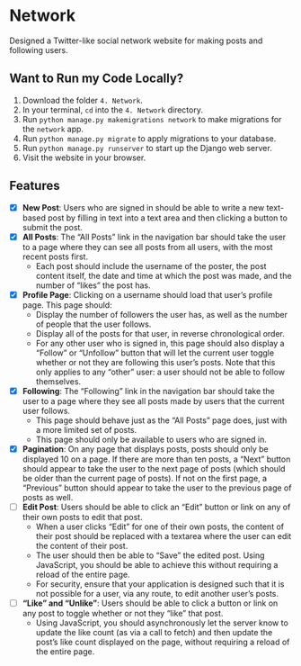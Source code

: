 # Network

Designed a Twitter-like social network website for making posts and following users.

## Want to Run my Code Locally?

1. Download the folder `4. Network`.
2. In your terminal, `cd` into the `4. Network` directory.
3. Run `python manage.py makemigrations network` to make migrations for the `network` app.
4. Run `python manage.py migrate` to apply migrations to your database.
5. Run `python manage.py runserver` to start up the Django web server.
6. Visit the website in your browser.

## Features

- [x] **New Post**: Users who are signed in should be able to write a new text-based post by filling in text into a text area and then clicking a button to submit the post.
- [x] **All Posts**: The “All Posts” link in the navigation bar should take the user to a page where they can see all posts from all users, with the most recent posts first.
   - Each post should include the username of the poster, the post content itself, the date and time at which the post was made, and the number of “likes” the post has.
- [x] **Profile Page**: Clicking on a username should load that user’s profile page. This page should:
   - Display the number of followers the user has, as well as the number of people that the user follows.
   - Display all of the posts for that user, in reverse chronological order.
   - For any other user who is signed in, this page should also display a “Follow” or “Unfollow” button that will let the current user toggle whether or not they are following this user’s posts. Note that this only applies to any “other” user: a user should not be able to follow themselves.
- [x] **Following**: The “Following” link in the navigation bar should take the user to a page where they see all posts made by users that the current user follows.
   - This page should behave just as the “All Posts” page does, just with a more limited set of posts.
   - This page should only be available to users who are signed in.
- [x] **Pagination**: On any page that displays posts, posts should only be displayed 10 on a page. If there are more than ten posts, a “Next” button should appear to take the user to the next page of posts (which should be older than the current page of posts). If not on the first page, a “Previous” button should appear to take the user to the previous page of posts as well.
- [ ] **Edit Post**: Users should be able to click an “Edit” button or link on any of their own posts to edit that post.
   - When a user clicks “Edit” for one of their own posts, the content of their post should be replaced with a textarea where the user can edit the content of their post.
   - The user should then be able to “Save” the edited post. Using JavaScript, you should be able to achieve this without requiring a reload of the entire page.
   - For security, ensure that your application is designed such that it is not possible for a user, via any route, to edit another user’s posts.
- [ ] **“Like” and “Unlike”**: Users should be able to click a button or link on any post to toggle whether or not they “like” that post.
   - Using JavaScript, you should asynchronously let the server know to update the like count (as via a call to fetch) and then update the post’s like count displayed on the page, without requiring a reload of the entire page.

